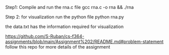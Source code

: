 Step1: Compile and run the rna.c file 
gcc rna.c -o rna && ./rna

Step 2: for visualization run the python file
python rna.py


the data.txt has the information required for visualization


https://github.com/S-Ruban/cs-f364-assignments/blob/main/Assignment%202/README.md#problem-statement
follow this repo for more details of the assignment